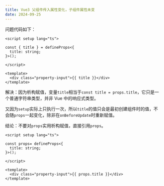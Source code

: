 ```yaml
---
title: Vue3 父组件传入属性变化，子组件属性未变
date: 2024-09-25
---
```


问题代码如下：

```vue
<script setup lang="ts">

const { title } = defineProps<{
  title: string;
}>();

</script>

<template>
  <div class="property-input">{{ title }}</div>
</template>
```

解决：因为析构赋值，变量`title`相当于`const title = props.title`，它只是一个普通字符串类型，并非 Vue 中的响应式类型。

又因为`setup`实际上只执行一次，所以`title`的值只会是最初创建组件时的值，不会随`props`一起变化，除非在`onBeforeUpdate`时重新赋值。

结论：不要对`props`实用析构赋值，直接引用`props`。

```vue
<script setup lang="ts">

const props= defineProps<{
  title: string;
}>();

</script>

<template>
  <div class="property-input">{{ props.title }}</div>
</template>
```